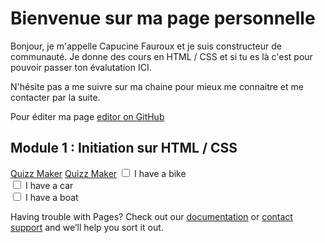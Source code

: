 <h1>Bienvenue sur ma page personnelle</h1>

<p>Bonjour, je m'appelle Capucine Fauroux et je suis constructeur de communauté. Je donne des cours en HTML / CSS et si tu es là c'est pour pouvoir passer ton évalutation ICI.</p>
<p>N'hésite pas a me suivre sur ma chaine pour mieux me connaitre et me contacter par la suite.</p>



Pour éditer ma page [editor on GitHub](https://github.com/CapucineFX/quizz-maker/edit/gh-pages/index.md) 

<h2>Module 1 : Initiation sur HTML / CSS</h2>
<a href="https://github.com/CapucineFX/quizz-maker/blob/main/quizzmaker.html">Quizz Maker</a>
<a href="https://github.com/CapucineFX/quizz-maker/wiki/quizz1">Quizz Maker</a>



<input type="checkbox" id="vehicle1" name="vehicle1" value="Bike">
<label for="vehicle1"> I have a bike</label><br>
<input type="checkbox" id="vehicle2" name="vehicle2" value="Car">
<label for="vehicle2"> I have a car</label><br>
<input type="checkbox" id="vehicle3" name="vehicle3" value="Boat">
<label for="vehicle3"> I have a boat</label><br>

  

Having trouble with Pages? Check out our [documentation](https://docs.github.com/categories/github-pages-basics/) or [contact support](https://support.github.com/contact) and we’ll help you sort it out.
